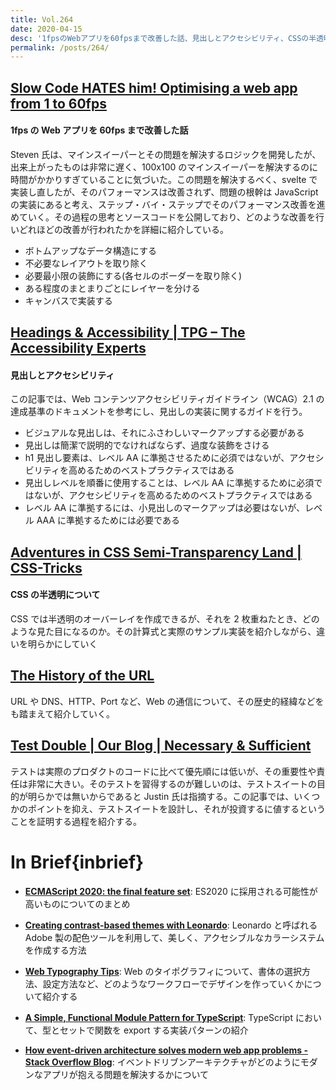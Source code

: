 ```yaml
---
title: Vol.264
date: 2020-04-15
desc: '1fpsのWebアプリを60fpsまで改善した話、見出しとアクセシビリティ、CSSの半透明について、ほか計10リンク'
permalink: /posts/264/
---
```


## [Slow Code HATES him! Optimising a web app from 1 to 60fps](https://blog.scottlogic.com/2020/02/17/minesweeper-optimisation.html)

#### 1fps の Web アプリを 60fps まで改善した話

Steven 氏は、マインスイーパーとその問題を解決するロジックを開発したが、出来上がったものは非常に遅く、100x100 のマインスイーパーを解決するのに時間がかかりすぎていることに気づいた。この問題を解決するべく、svelte で実装し直したが、そのパフォーマンスは改善されず、問題の根幹は JavaScript の実装にあると考え、ステップ・バイ・ステップでそのパフォーマンス改善を進めていく。その過程の思考とソースコードを公開しており、どのような改善を行いどれほどの改善が行われたかを詳細に紹介している。

- ボトムアップなデータ構造にする
- 不必要なレイアウトを取り除く
- 必要最小限の装飾にする(各セルのボーダーを取り除く)
- ある程度のまとまりごとにレイヤーを分ける
- キャンバスで実装する

## [Headings & Accessibility | TPG – The Accessibility Experts](https://developer.paciellogroup.com/blog/2020/03/headings-accessibility/)

#### 見出しとアクセシビリティ

この記事では、Web コンテンツアクセシビリティガイドライン（WCAG）2.1 の達成基準のドキュメントを参考にし、見出しの実装に関するガイドを行う。

- ビジュアルな見出しは、それにふさわしいマークアップする必要がある
- 見出しは簡潔で説明的でなければならず、過度な装飾をさける
- h1 見出し要素は、レベル AA に準拠させるために必須ではないが、アクセシビリティを高めるためのベストプラクティスではある
- 見出しレベルを順番に使用することは、レベル AA に準拠するために必須ではないが、アクセシビリティを高めるためのベストプラクティスではある
- レベル AA に準拠するには、小見出しのマークアップは必要はないが、レベル AAA に準拠するためには必要である

## [Adventures in CSS Semi-Transparency Land | CSS-Tricks](https://css-tricks.com/adventures-in-css-semi-transparency-land/)

#### CSS の半透明について

CSS では半透明のオーバーレイを作成できるが、それを 2 枚重ねたとき、どのような見た目になるのか。その計算式と実際のサンプル実装を紹介しながら、違いを明らかにしていく

## [The History of the URL](https://blog.cloudflare.com/the-history-of-the-url/)

URL や DNS、HTTP、Port など、Web の通信について、その歴史的経緯などをも踏まえて紹介していく。

## [Test Double | Our Blog | Necessary & Sufficient](https://blog.testdouble.com/posts/2020-02-25-necessary-and-sufficient/)

テストは実際のプロダクトのコードに比べて優先順には低いが、その重要性や責任は非常に大きい。そのテストを習得するのが難しいのは、テストスイートの目的が明らかでは無いからであると Justin 氏は指摘する。この記事では、いくつかのポイントを抑え、テストスイートを設計し、それが投資するに値するということを証明する過程を紹介する。

# In Brief{inbrief}

- **[ECMAScript 2020: the final feature set](https://2ality.com/2019/12/ecmascript-2020.html)**: ES2020 に採用される可能性が高いものについてのまとめ

- **[Creating contrast-based themes with Leonardo](https://uxdesign.cc/creating-contrast-based-themes-with-leonardo-32b6219a090f)**: Leonardo と呼ばれる Adobe 製の配色ツールを利用して、美しく、アクセシブルなカラーシステムを作成する方法

- **[Web Typography Tips](https://design.infinum.com/case/web-typography-tips)**: Web のタイポグラフィについて、書体の選択方法、設定方法など、どのようなワークフローでデザインを作っていくかについて紹介する

- **[A Simple, Functional Module Pattern for TypeScript](https://spin.atomicobject.com/2017/10/26/typescript-functional-module-pattern/)**: TypeScript において、型とセットで関数を export する実装パターンの紹介

- **[How event-driven architecture solves modern web app problems - Stack Overflow Blog](https://stackoverflow.blog/2020/03/16/how-event-driven-architecture-solves-modern-web-app-problems/)**: イベントドリブンアーキテクチャがどのようにモダンなアプリが抱える問題を解決するかについて

